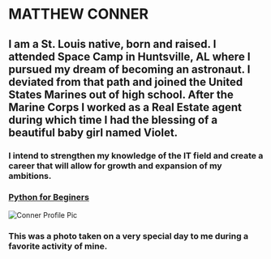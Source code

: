 # MATTHEW CONNER
## I am a St. Louis native, born and raised. I attended Space Camp in Huntsville, AL where I pursued my dream of becoming an astronaut. I deviated from that path and joined the United States Marines out of high school. After the Marine Corps I worked as a Real Estate agent during which time I had the blessing of a beautiful baby girl named Violet. 
### I intend to strengthen my knowledge of the IT field and create a career that will allow for growth and expansion of my ambitions. 
### [Python for Beginers](https://www.coursera.org/articles/what-is-python-used-for-a-beginners-guide-to-using-python)
![Conner Profile Pic](https://github.com/MarineMatt04/Homework/assets/144508856/ecf25142-6111-427f-9706-d60a2e7fd878)

### This was a photo taken on a very special day to me during a favorite activity of mine.
